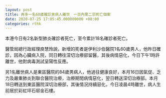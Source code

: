 ```yaml
---
layout: post
title: 再多一名60歲確診男病人離世　一日內第二宗死亡個案
date: 2020-07-25 17:05:45.000000000 +08:00
categories: rthk
---
```


本港今日有2名新型肺炎確診者死亡，至今累計18名確診者死亡。

醫管局總行政經理庾慧玲說，新增的死者是伊利沙伯醫院1名60歲男人，他昨日確診，因為心臟病入院，同日轉往深切治療部留醫，其後病情惡化，今日下午1時許離世，他對病毒測試呈陽性反應。

另1名離世病人是東區醫院的84歲男病人，他過往健康良好，本月16日因氣促、乏力及嚴重肺炎到聯合醫院治療，治療期間病情惡化，翌日轉送深切治療部。本月18日轉送到東區醫院深切治療部，其後情況持續惡化，今日凌晨4時離世，病人生前居於彩虹坪石邨金石樓。
